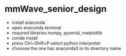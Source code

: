 # mmWave_senior_design

- install anaconda
- open anaconda terminal 
- required libraries numpy, pyserial, matplotlib 
- conda install <library>
- press Ctrl+Shift+P select python interpreter
- chooose the one has anaconda3 in its directory name
